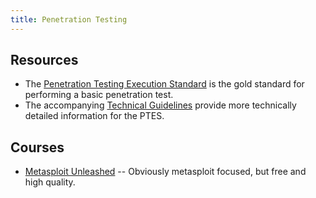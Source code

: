 ```yaml
---
title: Penetration Testing
---
```


## Resources ##

* The [Penetration Testing Execution
  Standard](http://www.pentest-standard.org/index.php/Main_Page) is the gold
  standard for performing a basic penetration test.
* The accompanying [Technical
  Guidelines](http://www.pentest-standard.org/index.php/PTES_Technical_Guidelines)
  provide more technically detailed information for the PTES.

## Courses ##

* [Metasploit Unleashed](https://www.offensive-security.com/metasploit-unleashed/) -- Obviously metasploit focused, but free and high quality.
